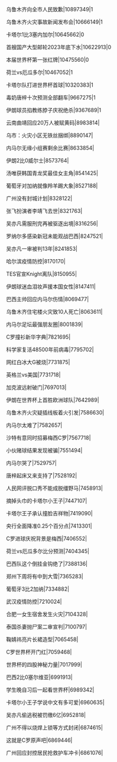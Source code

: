 乌鲁木齐向全市人民致歉|10897349|1

乌鲁木齐火灾事故新闻发布会|10666149|1

卡塔尔1比3塞内加尔|10645662|0

首艘国产大型邮轮2023年底下水|10622913|0

本届世界杯第一张红牌|10475560|0

荷兰vs厄瓜多尔|10467052|1

卡塔尔队打进世界杯首球|10320383|1

毒奶唐梓十次预测全部翻车|9667275|1

伊朗球员掐教练脖子庆祝绝杀|9367689|1

云南曲靖回应20万人被赋黄码|8983814|

乌市：火灾小区无铁丝捆绑|8890147|

内马尔无缘小组赛剩余比赛|8633854|

伊朗2比0威尔士|8573764|

汤唯获韩国青龙奖最佳女主角|8541425|

葡萄牙对加纳就像羚羊踢大象|8527188|

广州没有封城计划|8328122|

张飞扮演者李靖飞去世|8321763|

吴亦凡需服刑完再被驱逐出境|8316256|

罗纳尔多感染新冠未能观战巴西|8247521|

吴亦凡一审被判13年|8241853|

哈尔滨疫情防控|8170170|

TES官宣Knight离队|8150955|

伊朗球迷血泪妆声援本国女性|8147411|

巴西主帅回应内马尔伤情|8069477|

乌鲁木齐住宅楼火灾致10人死亡|8063611|

内马尔足坛最强朋友圈|8001839|

C罗撞衫新华字典|7821695|

科学家复活48500年前病毒|7795702|

网红白冰大G被烧|7731875|

英格兰vs美国|7731718|

加克波远射破门|7697013|

伊朗在世界杯上首胜欧洲球队|7642989|

乌鲁木齐火灾疑插线板着火引发|7586630|

内马尔太难了|7582657|

沙特有意同时招募梅西C罗|7567718|

小伙赌球结果发现被骗|7551494|

内马尔哭了|7529757|

唐梓起床又来支持了|7528192|

人民网评脱口秀不能成脱缰野马|7458913|

摘掉头巾的卡塔尔小王子|7447107|

卡塔尔王子承认撞脸吉祥物|7419090|

央行全面降准0.25个百分点|7413301|

C罗进球庆祝背景是梅西|7406552|

荷兰vs厄瓜多尔比分预测|7404345|

巴西队这个倒挂金钩绝了|7388136|

郑州下周将有中到大雪|7365283|

葡萄牙3比2加纳|7334882|

武汉疫情防控|7210024|

合肥一女生宿舍发生火灾|7104328|

泰国杀妻抛尸案二审宣判|7100797|

鞠婧祎亮片长裙造型|7065458|

C罗世界杯开门红|7059468|

世界杯的四股神秘力量|7017999|

巴西2比0塞尔维亚|6991913|

学生晚自习后一起看世界杯|6989342|

卡塔尔小王子学说中文有多可爱|6960635|

吴亦凡偷逃税被罚缴6亿|6952818|

广州不得以烧焊上锁等方式封闭|6874615|

这就是C罗原声吧|6869446|

广州回应封控居民抢救护车冲卡|6861076|

